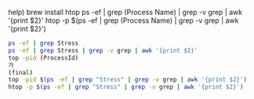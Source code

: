 help)
brew install htop
ps -ef | grep (Process Name) | grep -v grep | awk '{print $2}'
htop -p $(ps -ef | grep (Process Name) | grep -v grep | awk '{print $2}')
```bash
ps -ef | grep Stress 
ps -ef | grep Stress | grep -v grep | awk '{print $2}'
top -pid (ProcessId)
가
(final)
top -pid $(ps -ef | grep "Stress" | grep -v grep | awk '{print $2}')
htop -p $(ps -ef | grep "Stress" | grep -v grep | awk '{print $2}') 
```


